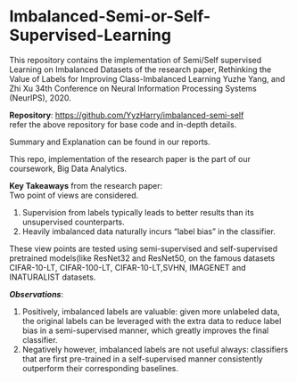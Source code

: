 # Imbalanced-Semi-or-Self-Supervised-Learning

This repository contains the implementation of Semi/Self supervised Learning on Imbalanced Datasets of the research paper, Rethinking the Value of Labels for Improving Class-Imbalanced Learning Yuzhe Yang, and Zhi Xu 34th Conference on Neural Information Processing Systems (NeurIPS), 2020.  

**Repository**: https://github.com/YyzHarry/imbalanced-semi-self  
refer the above repository for base code and in-depth details.  
  
Summary and Explanation can be found in our reports.  
  
This repo, implementation of the research paper is the part of our coursework, Big Data Analytics.  

**Key Takeaways** from the research paper:  
Two point of views are considered.  
1. Supervision from labels typically leads to better results than its unsupervised counterparts.  
2. Heavily imbalanced data naturally incurs “label bias” in the classifier.    
  
These view points are tested using semi-supervised and self-supervised pretrained models(like ResNet32 and ResNet50, on the famous datasets CIFAR-10-LT, CIFAR-100-LT, CIFAR-10-LT,SVHN, IMAGENET and INATURALIST datasets.  

***Observations***:   
1. Positively, imbalanced labels are valuable: given more unlabeled data, the original labels can be leveraged with the extra data to reduce label bias in a semi-supervised manner, which greatly improves the final classifier.  
2. Negatively however, imbalanced labels are not useful always: classifiers that are first pre-trained in a self-supervised manner consistently outperform their corresponding baselines.  

